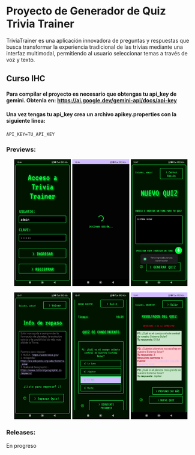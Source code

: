 # Proyecto de Generador de Quiz Trivia Trainer
TriviaTrainer es una aplicación innovadora de preguntas y respuestas que
busca transformar la experiencia tradicional de las trivias mediante una
interfaz multimodal, permitiendo al usuario seleccionar temas a través de voz y texto.
## Curso IHC
#### Para compilar el proyecto es necesario que obtengas tu api_key de gemini. Obtenla en: https://ai.google.dev/gemini-api/docs/api-key

#### Una vez tengas tu api_key crea un archivo apikey.properties con la siguiente linea:
`API_KEY=TU_API_KEY`
### Previews:

<p align="center">
  <img src="./images/IHC_1_INICIO.jpeg" width="30%">
  <img src="./images/IHC_2_INICIO.jpeg" width="30%">
  <img src="./images/IHC_3_TEMA.jpeg" width="30%">
</p>
<p align="center">
  <img src="./images/IHC_4_TEMA.jpeg" width="30%">
  <img src="./images/IHC_5_QUIZ.jpeg" width="30%">
  <img src="./images/IHC_6_QUIZ.jpeg" width="30%">
</p>

### Releases:
En progreso